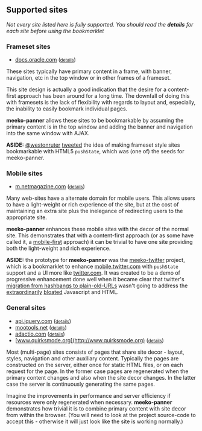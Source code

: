 Supported sites
---------------

*Not every site listed here is fully supported. You should read the **details** for each site before using the bookmarklet*

### Frameset sites

- [docs.oracle.com](http://docs.oracle.com) (<small>[details](docs.oracle.com/)</small>)

These sites typically have primary content in a frame, with banner, navigation, etc
in the top window or in other frames of a frameset.

This site design is actually a good indication that the desire for
a content-first approach has been around for a long time.
The downfall of doing this with framesets is the lack of flexibility
with regards to layout and, especially, the inability to easily bookmark individual pages. 

**meeko-panner** allows these sites to be bookmarkable by assuming the
primary content is in the top window and adding the banner and navigation
into the same window with AJAX. 

<b>ASIDE:</b> [@westonruter](http://twitter.com/westonruter) [tweeted](https://twitter.com/westonruter/status/197650657501659137)
the idea of making frameset style sites bookmarkable with HTML5 `pushState`,
which was (one of) the seeds for meeko-panner.  


### Mobile sites

- [m.netmagazine.com](http://m.netmagazine.com) (<small>[details](m.netmagazine.com/)</small>)

Many web-sites have a alternate domain for mobile users.
This allows users to have a light-weight or rich experience of the site,
but at the cost of maintaining an extra site plus 
the inelegance of redirecting users to the appropriate site. 

**meeko-panner** enhances these mobile sites with the decor of the normal site. 
This demonstrates that with a content-first approach
(or as some have called it, a [mobile-first](http://www.lukew.com/ff/entry.asp?933) approach)
it can be trivial to have one site providing both the light-weight and rich experience. 

<b>ASIDE:</b> the prototype for **meeko-panner** was the
[meeko-twitter](http://dist.meekostuff.net/meeko-twitter/) project,  
which is a bookmarklet to enhance [mobile.twitter.com](http://mobile.twitter.com) with `pushState` support and a UI more like [twitter.com](http://twitter.com). 
It was created to be a demo of progressive enhancement done well when it became clear that twitter's
[migration from hashbangs to plain-old-URLs](http://engineering.twitter.com/2012/05/improving-performance-on-twittercom.html)
wasn't going to address the [extraordinarily](http://mike.teczno.com/notes/bandwidth.html)
[bloated](http://www.meekostuff.net/blog/Twitter-without-Hashbangs/) Javascript and HTML.


### General sites

- [api.jquery.com](http://api.jquery.com) (<small>[details](api.jquery.com/)</small>)
- [mootools.net](http://mootools.net) (<small>[details](mootools.net/)</small>)
- [adactio.com](http://adactio.com) (<small>[details](adactio.com/)</small>)
- [www.quirksmode.org](http://www.quirksmode.org) (<small>[details](www.quirksmode.org/)</small>)

Most (multi-page) sites consists of pages that share site decor - layout, styles, navigation and other auxiliary content.
Typically the pages are constructed on the server, either once for static HTML files,
or on each request for the page. 
In the former case pages are regenerated when the primary content changes and also when the site decor changes.
In the latter case the server is continuously generating the same pages. 

Imagine the improvements in performance and server efficiency if resources were only regenerated when necessary. 
**meeko-panner** demonstrates how trivial it is to combine primary content with 
site decor from within the browser.
(You will need to look at the project source-code to accept this -
otherwise it will just look like the site is working normally.)


